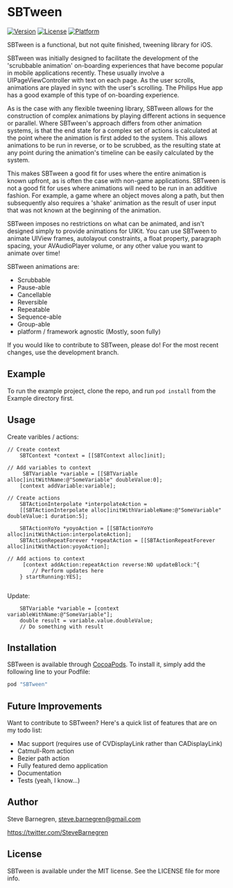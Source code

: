 # SBTween

[![Version](https://img.shields.io/cocoapods/v/SBTween.svg?style=flat)](http://cocoapods.org/pods/SBTween)
[![License](https://img.shields.io/cocoapods/l/SBTween.svg?style=flat)](http://cocoapods.org/pods/SBTween)
[![Platform](https://img.shields.io/cocoapods/p/SBTween.svg?style=flat)](http://cocoapods.org/pods/SBTween)

SBTween is a functional, but not quite finished, tweening library for iOS.

SBTween was initially designed to facilitate the development of the 'scrubbable animation' on-boarding experiences that have become popular in mobile applications recently. These usually involve a UIPageViewController with text on each page. As the user scrolls, animations are played in sync with the user's scrolling. The Philips Hue app has a good example of this type of on-boarding experience.

As is the case with any flexible tweening library, SBTween allows for the construction of complex animations by playing different actions in sequence or parallel. Where SBTween's approach differs from other animation systems, is that the end state for a complex set of actions is calculated at the point where the animation is first added to the system. This allows animations to be run in reverse, or to be scrubbed, as the resulting state at any point during the animation's timeline can be easily calculated by the system.

This makes SBTween a good fit for uses where the entire animation is known upfront, as is often the case with non-game applications. SBTween is not a good fit for uses where animations will need to be run in an additive fashion. For example, a game where an object moves along a path, but then subsequently also requires a 'shake' animation as the result of user input that was not known at the beginning of the animation. 

SBTween imposes no restrictions on what can be animated, and isn't designed simply to provide animations for UIKit. You can use SBTween to animate UIView frames, autolayout constraints, a float property, paragraph spacing, your AVAudioPlayer volume, or any other value you want to animate over time!

SBTween animations are:

- Scrubbable
- Pause-able
- Cancellable
- Reversible
- Repeatable
- Sequence-able
- Group-able
- platform / framework agnostic (Mostly, soon fully)

If you would like to contribute to SBTween, please do! For the most recent changes, use the development branch.

## Example

To run the example project, clone the repo, and run `pod install` from the Example directory first.

## Usage

Create varibles / actions:

```ObjC
// Create context
    SBTContext *context = [[SBTContext alloc]init];
    
// Add variables to context
     SBTVariable *variable = [[SBTVariable alloc]initWithName:@"SomeVariable" doubleValue:0];
    [context addVariable:variable];

// Create actions
    SBTActionInterpolate *interpolateAction = 
    [[SBTActionInterpolate alloc]initWithVariableName:@"SomeVariable" doubleValue:1 duration:5];
   
    SBTActionYoYo *yoyoAction = [[SBTActionYoYo alloc]initWithAction:interpolateAction];
    SBTActionRepeatForever *repeatAction = [[SBTActionRepeatForever alloc]initWithAction:yoyoAction];

// Add actions to context
     [context addAction:repeatAction reverse:NO updateBlock:^{
        // Perform updates here
    } startRunning:YES];
    
```

Update:

```ObjC
    SBTVariable *variable = [context variableWithName:@"SomeVariable"];
    double result = variable.value.doubleValue;
    // Do something with result
```
## Installation

SBTween is available through [CocoaPods](http://cocoapods.org). To install
it, simply add the following line to your Podfile:

```ruby
pod "SBTween"
```

## Future Improvements

Want to contribute to SBTween? Here's a quick list of features that are on my todo list:

- Mac support (requires use of CVDisplayLink rather than CADisplayLink)
- Catmull-Rom action
- Bezier path action
- Fully featured demo application
- Documentation
- Tests (yeah, I know...)

## Author

Steve Barnegren, steve.barnegren@gmail.com

https://twitter.com/SteveBarnegren

## License

SBTween is available under the MIT license. See the LICENSE file for more info.

